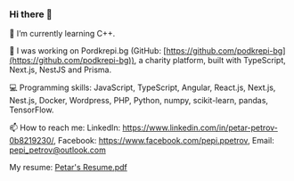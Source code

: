 ### Hi there 👋

🌱 I’m currently learning C++.

🔭 I was working on Pordkrepi.bg (GitHub: [https://github.com/podkrepi-bg](https://github.com/podkrepi-bg)), a charity platform, built with TypeScript, Next.js, NestJS and Prisma.

💻 Programming skills: JavaScript, TypeScript, Angular, React.js, Next.js, Nest.js, Docker, Wordpress, PHP, Python, numpy, scikit-learn, pandas, TensorFlow.

📫 How to reach me: LinkedIn: https://www.linkedin.com/in/petar-petrov-0b8219230/, Facebook: https://www.facebook.com/pepi.ppetrov, Email: pepi_petrov@outlook.com

My resume: [Petar's Resume.pdf](https://github.com/PepiPetrov/PepiPetrov/files/11090964/Petar.s.Resume.pdf)


<!--
**PepiPetrov/PepiPetrov** is a ✨ _special_ ✨ repository because its `README.md` (this file) appears on your GitHub profile.

Here are some ideas to get you started:

- 👯 I’m looking to collaborate on ...
- 🤔 I’m looking for help with ...
- 💬 Ask me about ...
- 📫 How to reach me: ...
- 😄 Pronouns: ...
-->
